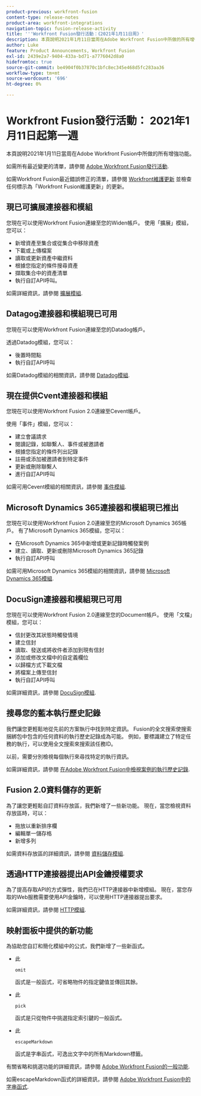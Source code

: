 ```yaml
---
product-previous: workfront-fusion
content-type: release-notes
product-area: workfront-integrations
navigation-topic: fusion-release-activity
title: '''Workfront Fusion發行活動：《2021年1月11日周》'
description: 本頁說明2021年1月11日當周在Adobe Workfront Fusion中所做的所有增強功能。
author: Luke
feature: Product Announcements, Workfront Fusion
exl-id: 2439e2a7-9404-433a-bd71-a7776042d8a0
hidefromtoc: true
source-git-commit: be4904f0b37870c1bfc8ec345e468d5fc283aa36
workflow-type: tm+mt
source-wordcount: '696'
ht-degree: 0%

---
```


# Workfront Fusion發行活動： 2021年1月11日起第一週

本頁說明2021年1月11日當周在Adobe Workfront Fusion中所做的所有增強功能。

如需所有最近變更的清單，請參閱 [Adobe Workfront Fusion發行活動](../../../product-announcements/product-releases/fusion-release-activity/fusion-release-activity.md).

如需Workfront Fusion最近錯誤修正的清單，請參閱 [Workfront維護更新](https://one.workfront.com/s/article/Workfront-Maintenance-Updates-1882317350) 並檢查任何標示為「Workfront Fusion維護更新」的更新。

## 現已可擴展連接器和模組

您現在可以使用Workfront Fusion連線至您的Widen帳戶。 使用「擴展」模組，您可以：

* 新增資產至集合或從集合中移除資產
* 下載或上傳檔案
* 讀取或更新資產中繼資料
* 根據您指定的條件搜尋資產
* 擷取集合中的資產清單
* 執行自訂API呼叫。

如需詳細資訊，請參閱 [擴展模組](../../../workfront-fusion/apps-and-their-modules/widen-modules.md).

## Datagog連接器和模組現已可用

您現在可以使用Workfront Fusion連線至您的Datadog帳戶。

透過Datadog模組，您可以：

* 後置時間點
* 執行自訂API呼叫

如需Datadog模組的相關資訊，請參閱 [Datadog模組](../../../workfront-fusion/apps-and-their-modules/datadog-modules.md).

## 現在提供Cvent連接器和模組

您現在可以使用Workfront Fusion 2.0連線至Cevent帳戶。

使用「事件」模組，您可以：

* 建立會議請求
* 閱讀記錄，如聯繫人、事件或被邀請者
* 根據您指定的條件列出記錄
* 註冊或添加被邀請者到特定事件
* 更新或刪除聯繫人
* 進行自訂API呼叫

如需可用Cevent模組的相關資訊，請參閱 [事件模組](../../../workfront-fusion/apps-and-their-modules/cvent-modules.md).

## Microsoft Dynamics 365連接器和模組現已推出

您現在可以使用Workfront Fusion 2.0連線至您的Microsoft Dynamics 365帳戶。 有了Microsoft Dynamics 365模組，您可以：

* 在Microsoft Dynamics 365中新增或更新記錄時觸發案例
* 建立、讀取、更新或刪除Microsoft Dynamics 365記錄
* 執行自訂API呼叫

如需可用Microsoft Dynamics 365模組的相關資訊，請參閱 [Microsoft Dynamics 365模組](../../../workfront-fusion/apps-and-their-modules/microsoft-dynamics-365-modules.md).

## DocuSign連接器和模組現已可用

您現在可以使用Workfront Fusion 2.0連線至您的Document帳戶。 使用「文檔」模組，您可以：

* 信封更改其狀態時觸發情境
* 建立信封
* 讀取、發送或將收件者添加到現有信封
* 添加或修改文檔中的自定義欄位
* 以歸檔方式下載文檔
* 將檔案上傳至信封
* 執行自訂API呼叫

如需詳細資訊，請參閱 [DocuSign模組](../../../workfront-fusion/apps-and-their-modules/docusign-modules.md).

## 搜尋您的藍本執行歷史記錄

我們讓您更輕鬆地從先前的方案執行中找到特定資訊。 Fusion的全文搜索使搜索捆綁包中包含的任何資料的執行歷史記錄成為可能。 例如，要標識建立了特定任務的執行，可以使用全文搜索來搜索該任務ID。

以前，需要分別檢視每個執行來尋找特定的執行資訊。

如需詳細資訊，請參閱 [在Adobe Workfront Fusion中檢視案例的執行歷史記錄](../../../workfront-fusion/scenarios/view-scenario-execution-history.md).

## Fusion 2.0資料儲存的更新

為了讓您更輕鬆自訂資料存放區，我們新增了一些新功能。 現在，當您檢視資料存放區時，可以：

* 拖放以重新排序欄
* 編輯單一儲存格
* 新增多列

如需資料存放區的詳細資訊，請參閱 [資料儲存模組](../../../workfront-fusion/apps-and-their-modules/data-store-modules.md).

## 透過HTTP連接器提出API金鑰授權要求

為了提高存取API的方式彈性，我們已在HTTP連接器中新增模組。 現在，當您存取的Web服務需要使用API金鑰時，可以使用HTTP連接器提出要求。

如需詳細資訊，請參閱 [HTTP模組](../../../workfront-fusion/apps-and-their-modules/http-modules/http-modules-1.md).

## 映射面板中提供的新功能

為協助您自訂和簡化模組中的公式，我們新增了一些新函式。

* 此

   ```
   omit
   ```

   函式是一般函式，可省略物件的指定鍵值並傳回其餘。
* 此

   ```
   pick
   ```

   函式是只從物件中挑選指定索引鍵的一般函式。
* 此

   ```
   escapeMarkdown
   ```

   函式是字串函式，可逸出文字中的所有Markdown標籤。

有關省略和挑選功能的詳細資訊，請參閱 [Adobe Workfront Fusion的一般功能](../../../workfront-fusion/functions/general-functions.md).

如需escapeMarkdown函式的詳細資訊，請參閱 [Adobe Workfront Fusion中的字串函式](../../../workfront-fusion/functions/string-functions.md).
